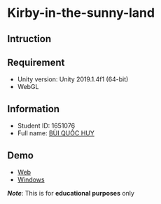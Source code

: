 # Kirby-in-the-sunny-land

## Intruction

## Requirement
* Unity version: Unity 2019.1.4f1 (64-bit)
* WebGL

## Information
* Student ID: 1651076
* Full name: [BÙI QUỐC HUY][0]

## Demo
* [Web][1]
* [Windows][2]

***Note***: This is for **educational purposes** only

[0]: https://github.com/bqhuyy/1651076
[1]: https://bqhuyy.github.io/1651076/Build/Web/index.html
[2]: https://drive.google.com/file/d/1zZZkQAS0ZuXDtRDFrsqys95giDjeCocN/view